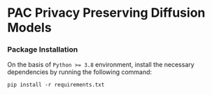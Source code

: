 # PAC Privacy Preserving Diffusion Models

### Package Installation

On the basis of `Python >= 3.8` environment, install the necessary dependencies by running the following command:

```shell
pip install -r requirements.txt
```
